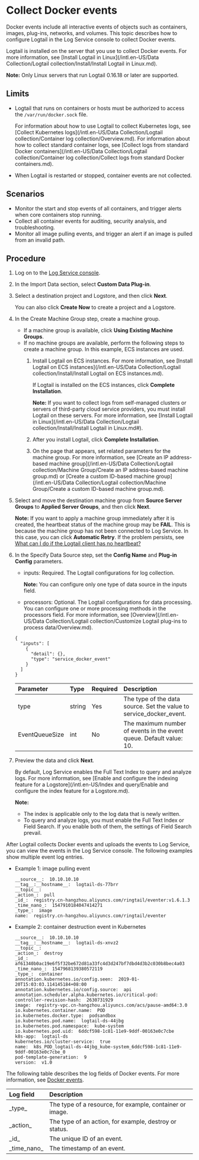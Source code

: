 # Collect Docker events

Docker events include all interactive events of objects such as containers, images, plug-ins, networks, and volumes. This topic describes how to configure Logtail in the Log Service console to collect Docker events.

Logtail is installed on the server that you use to collect Docker events. For more information, see [Install Logtail in Linux](/intl.en-US/Data Collection/Logtail collection/Install/Install Logtail in Linux.md).

**Note:** Only Linux servers that run Logtail 0.16.18 or later are supported.

## Limits

-   Logtail that runs on containers or hosts must be authorized to access the `/var/run/docker.sock` file.

    For information about how to use Logtail to collect Kubernetes logs, see [Collect Kubernetes logs](/intl.en-US/Data Collection/Logtail collection/Container log collection/Overview.md). For information about how to collect standard container logs, see [Collect logs from standard Docker containers](/intl.en-US/Data Collection/Logtail collection/Container log collection/Collect logs from standard Docker containers.md).

-   When Logtail is restarted or stopped, container events are not collected.

## Scenarios

-   Monitor the start and stop events of all containers, and trigger alerts when core containers stop running.
-   Collect all container events for auditing, security analysis, and troubleshooting.
-   Monitor all image pulling events, and trigger an alert if an image is pulled from an invalid path.

## Procedure

1.  Log on to the [Log Service console](https://sls.console.aliyun.com).

2.  In the Import Data section, select **Custom Data Plug-in**.

3.  Select a destination project and Logstore, and then click **Next**.

    You can also click **Create Now** to create a project and a Logstore.

4.  In the Create Machine Group step, create a machine group.

    -   If a machine group is available, click **Using Existing Machine Groups**.
    -   If no machine groups are available, perform the following steps to create a machine group. In this example, ECS instances are used.
        1.  Install Logtail on ECS instances. For more information, see [Install Logtail on ECS instances](/intl.en-US/Data Collection/Logtail collection/Install/Install Logtail on ECS instances.md).

            If Logtail is installed on the ECS instances, click **Complete Installation**.

            **Note:** If you want to collect logs from self-managed clusters or servers of third-party cloud service providers, you must install Logtail on these servers. For more information, see [Install Logtail in Linux](/intl.en-US/Data Collection/Logtail collection/Install/Install Logtail in Linux.md#).

        2.  After you install Logtail, click **Complete Installation**.
        3.  On the page that appears, set related parameters for the machine group. For more information, see [Create an IP address-based machine group](/intl.en-US/Data Collection/Logtail collection/Machine Group/Create an IP address-based machine group.md) or [Create a custom ID-based machine group](/intl.en-US/Data Collection/Logtail collection/Machine Group/Create a custom ID-based machine group.md).
5.  Select and move the destination machine group from **Source Server Groups** to **Applied Server Groups**, and then click **Next**.

    **Note:** If you want to apply a machine group immediately after it is created, the heartbeat status of the machine group may be **FAIL**. This is because the machine group has not been connected to Log Service. In this case, you can click **Automatic Retry**. If the problem persists, see [What can I do if the Logtail client has no heartbeat?]()

6.  In the Specify Data Source step, set the **Config Name** and **Plug-in Config** parameters.

    -   inputs: Required. The Logtail configurations for log collection.

        **Note:** You can configure only one type of data source in the inputs field.

    -   processors: Optional. The Logtail configurations for data processing. You can configure one or more processing methods in the processors field. For more information, see [Overview](/intl.en-US/Data Collection/Logtail collection/Customize Logtail plug-ins to process data/Overview.md).
    ```
    {
      "inputs": [
        {
          "detail": {},
          "type": "service_docker_event"
        }
      ]
    }
    ```

    |Parameter|Type|Required|Description|
    |:--------|:---|:-------|:----------|
    |type|string|Yes|The type of the data source. Set the value to service\_docker\_event.|
    |EventQueueSize|int|No|The maximum number of events in the event queue. Default value: 10.|

7.  Preview the data and click **Next**.

    By default, Log Service enables the Full Text Index to query and analyze logs. For more information, see [Enable and configure the indexing feature for a Logstore](/intl.en-US/Index and query/Enable and configure the index feature for a Logstore.md).

    **Note:**

    -   The index is applicable only to the log data that is newly written.
    -   To query and analyze logs, you must enable the Full Text Index or Field Search. If you enable both of them, the settings of Field Search prevail.

After Logtail collects Docker events and uploads the events to Log Service, you can view the events in the Log Service console. The following examples show multiple event log entries.

-   Example 1: image pulling event

    ```
    __source__:  10.10.10.10
    __tag__:__hostname__:  logtail-ds-77brr
    __topic__:  
    _action_:  pull
    _id_:  registry.cn-hangzhou.aliyuncs.com/ringtail/eventer:v1.6.1.3
    _time_nano_:  1547910184047414271
    _type_:  image
    name:  registry.cn-hangzhou.aliyuncs.com/ringtail/eventer
    ```

-   Example 2: container destruction event in Kubernetes

    ```
    __source__:  10.10.10.10
    __tag__:__hostname__:  logtail-ds-xnvz2
    __topic__:  
    _action_:  destroy
    _id_:  af61340b0ac19e6f5f32be672d81a33fc4d3d247bf7dbd4d3b2c030b8bec4a03
    _time_nano_:  1547968139380572119
    _type_:  container
    annotation.kubernetes.io/config.seen:  2019-01-20T15:03:03.114145184+08:00
    annotation.kubernetes.io/config.source:  api
    annotation.scheduler.alpha.kubernetes.io/critical-pod:  
    controller-revision-hash:  2630731929
    image:  registry-vpc.cn-hangzhou.aliyuncs.com/acs/pause-amd64:3.0
    io.kubernetes.container.name:  POD
    io.kubernetes.docker.type:  podsandbox
    io.kubernetes.pod.name:  logtail-ds-44jbg
    io.kubernetes.pod.namespace:  kube-system
    io.kubernetes.pod.uid:  6ddcf598-1c81-11e9-9ddf-00163e0c7cbe
    k8s-app:  logtail-ds
    kubernetes.io/cluster-service:  true
    name:  k8s_POD_logtail-ds-44jbg_kube-system_6ddcf598-1c81-11e9-9ddf-00163e0c7cbe_0
    pod-template-generation:  9
    version:  v1.0
    ```


The following table describes the log fields of Docker events. For more information, see [Docker events](https://docs.docker.com/engine/reference/commandline/events/).

|Log field|Description|
|:--------|:----------|
|\_type\_|The type of a resource, for example, container or image.|
|\_action\_|The type of an action, for example, destroy or status.|
|\_id\_|The unique ID of an event.|
|\_time\_nano\_|The timestamp of an event.|


